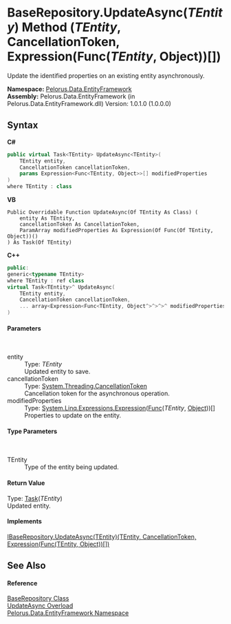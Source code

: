 # BaseRepository.UpdateAsync(*TEntity*) Method (*TEntity*, CancellationToken, Expression(Func(*TEntity*, Object))[])
 

Update the identified properties on an existing entity asynchronously.

**Namespace:**&nbsp;<a href="55312241">Pelorus.Data.EntityFramework</a><br />**Assembly:**&nbsp;Pelorus.Data.EntityFramework (in Pelorus.Data.EntityFramework.dll) Version: 1.0.1.0 (1.0.0.0)

## Syntax

**C#**<br />
``` C#
public virtual Task<TEntity> UpdateAsync<TEntity>(
	TEntity entity,
	CancellationToken cancellationToken,
	params Expression<Func<TEntity, Object>>[] modifiedProperties
)
where TEntity : class

```

**VB**<br />
``` VB
Public Overridable Function UpdateAsync(Of TEntity As Class) ( 
	entity As TEntity,
	cancellationToken As CancellationToken,
	ParamArray modifiedProperties As Expression(Of Func(Of TEntity, Object))()
) As Task(Of TEntity)
```

**C++**<br />
``` C++
public:
generic<typename TEntity>
where TEntity : ref class
virtual Task<TEntity>^ UpdateAsync(
	TEntity entity, 
	CancellationToken cancellationToken, 
	... array<Expression<Func<TEntity, Object^>^>^>^ modifiedProperties
)
```


#### Parameters
&nbsp;<dl><dt>entity</dt><dd>Type: *TEntity*<br />Updated entity to save.</dd><dt>cancellationToken</dt><dd>Type: <a href="http://msdn2.microsoft.com/en-us/library/dd384802" target="_blank">System.Threading.CancellationToken</a><br />Cancellation token for the asynchronous operation.</dd><dt>modifiedProperties</dt><dd>Type: <a href="http://msdn2.microsoft.com/en-us/library/bb335710" target="_blank">System.Linq.Expressions.Expression</a>(<a href="http://msdn2.microsoft.com/en-us/library/bb549151" target="_blank">Func</a>(*TEntity*, <a href="http://msdn2.microsoft.com/en-us/library/e5kfa45b" target="_blank">Object</a>))[]<br />Properties to update on the entity.</dd></dl>

#### Type Parameters
&nbsp;<dl><dt>TEntity</dt><dd>Type of the entity being updated.</dd></dl>

#### Return Value
Type: <a href="http://msdn2.microsoft.com/en-us/library/dd321424" target="_blank">Task</a>(*TEntity*)<br />Updated entity.

#### Implements
<a href="1F67F0DC">IBaseRepository.UpdateAsync(TEntity)(TEntity, CancellationToken, Expression(Func(TEntity, Object))[])</a><br />

## See Also


#### Reference
<a href="D8FCD057">BaseRepository Class</a><br /><a href="EC79C500">UpdateAsync Overload</a><br /><a href="55312241">Pelorus.Data.EntityFramework Namespace</a><br />